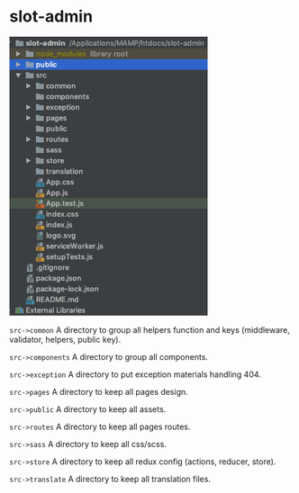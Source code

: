 # slot-admin

![slot-admin file structure](public/file-structure.png)

`src->common`
A directory to group all helpers function and keys (middleware, validator, helpers, public key).

`src->components`
A directory to group all components.

`src->exception`
A directory to put exception materials handling 404.

`src->pages`
A directory to keep all pages design.

`src->public`
A directory to keep all assets.

`src->routes`
A directory to keep all pages routes.

`src->sass`
A directory to keep all css/scss.

`src->store`
A directory to keep all redux config (actions, reducer, store).

`src->translate`
A directory to keep all translation files.
